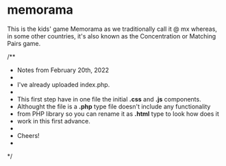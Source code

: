 # memorama
This is the kids' game Memorama as we traditionally call it @ mx whereas, in some other countries, it's also known as the Concentration or Matching Pairs game.

/** 
 * Notes from February 20th, 2022
 *
 * I've already uploaded index.php.
 * 
 * This first step have in one file the initial <b>.css</b> and <b>.js</b> components. 
 * Althought the file is a <b>.php</b> type file doesn't include any functionality 
 * from PHP library so you can rename it as <b>.html</b> type to look how does it 
 * work in this first advance.
 *
 * Cheers!
 * 
 */


